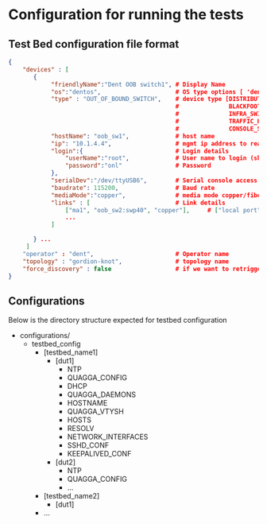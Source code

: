 # Configuration for running the tests

## Test Bed configuration file format

```json
{
    "devices" : [
       {
            "friendlyName":"Dent OOB switch1", # Display Name
            "os":"dentos",                     # OS type options [ 'dentos', 'cumulus', 'ixnetwork']
            "type" : "OUT_OF_BOUND_SWITCH",    # device type [DISTRIBUTION_ROUTER, AGGREGATION_ROUTER,
                                               #              BLACKFOOT_ROUTER, OUT_OF_BOUND_SWITCH,
                                               #              INFRA_SWITCH, ROUTER_SWITCH, LTE_MODEM,
                                               #              TRAFFIC_HELPER, TRAFFIC_GENERATOR,
                                               #              CONSOLE_SERVER]
            "hostName": "oob_sw1",             # host name
            "ip": "10.1.4.4",                  # mgmt ip address to reach the device
            "login":{                          # Login details
                "userName":"root",             # User name to login (should have sudo permissions)
                "password":"onl"               # Password
            },
            "serialDev":"/dev/ttyUSB6",        # Serial console access
            "baudrate": 115200,                # Baud rate
            "mediaMode":"copper",              # media mode copper/fiber/mixed, defaults to copper if both are supported, optional
            "links" : [                        # Link details
                ["ma1", "oob_sw2:swp40", "copper"],     # ["local port", "remote port:remote port"], media mode is optional
                ...
            ]

       } ...
     ]
    "operator" : "dent",                       # Operator name
    "topology" : "gordion-knot",               # topology name
    "force_discovery" : false                  # if we want to retrigger discovery
}
```

## Configurations

Below is the directory structure expected for testbed configuration

* configurations/
  * testbed_config
    * [testbed_name1]
      * [dut1]
        * NTP
        * QUAGGA_CONFIG
        * DHCP
        * QUAGGA_DAEMONS
        * HOSTNAME
        * QUAGGA_VTYSH
        * HOSTS
        * RESOLV
        * NETWORK_INTERFACES
        * SSHD_CONF
        * KEEPALIVED_CONF
      * [dut2]
        * NTP
        * QUAGGA_CONFIG
        * ...
    * [testbed_name2]
      * [dut1]
    * ...
